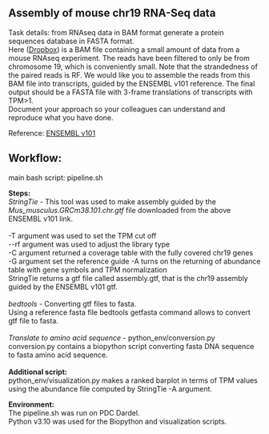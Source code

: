 ## Assembly of mouse chr19 RNA-Seq data

Task details:  from RNAseq data in BAM format generate a protein sequences database in FASTA format. <br/>
Here ([Dropbox](https://www.dropbox.com/scl/fi/c8str65tm3nnpvtd1h5o4/mouse_chr19.bam?rlkey=9730i5t2d2xl99ve5w4ty5rfi&st=ode2vbiu&dl=0)) is a BAM file containing a small amount of data from a mouse RNAseq experiment. The reads have been filtered to only be from chromosome 19, which is conveniently small. Note that the strandedness of the paired reads is RF. We would like you to assemble the reads from this BAM file into transcripts, guided by the ENSEMBL v101 reference. The final output should be a FASTA file with 3-frame translations of transcripts with TPM>1. <br/>
Document your approach so your colleagues can understand and reproduce what you have done. <br/>

Reference:
[ENSEMBL v101](http://aug2020.archive.ensembl.org/index.html)

## Workflow: 
main bash script: pipeline.sh

__Steps:__  <br/>
_StringTie_ - This tool was used to make assembly guided by the _Mus_musculus.GRCm38.101.chr.gtf_ file downloaded from the above ENSEMBL v101 link. <br/>
 <br/>
-T argument was used to set the TPM cut off <br/>
--rf argument was used to adjust the library type <br/>
-C argument returned a coverage table with the fully covered chr19 genes <br/>
-G argument set the reference guide
-A turns on the returning of abundance table with gene symbols and TPM normalization
 <br/>
StringTie returns a gtf file called assembly.gtf, that is the chr19 assembly guided by the ENSEMBL v101 gtf. <br/>
 <br/>
_bedtools_ - Converting gtf files to fasta. <br/>
Using a reference fasta file bedtools getfasta command allows to convert gtf file to fasta. <br/>
 <br/>
_Translate to amino acid sequence_ - python_env/conversion.py  <br/>
conversion.py contains a biopython script converting fasta DNA sequence to fasta amino acid sequence.  <br/>
 <br/>
__Additional script:__  <br/>
python_env/visualization.py makes a ranked barplot in terms of TPM values using the abundance file computed by StringTie -A argument. 

__Environment:__ <br/>
The pipeline.sh was run on PDC Dardel. <br/>
Python v3.10 was used for the Biopython and visualization scripts. <br/>



